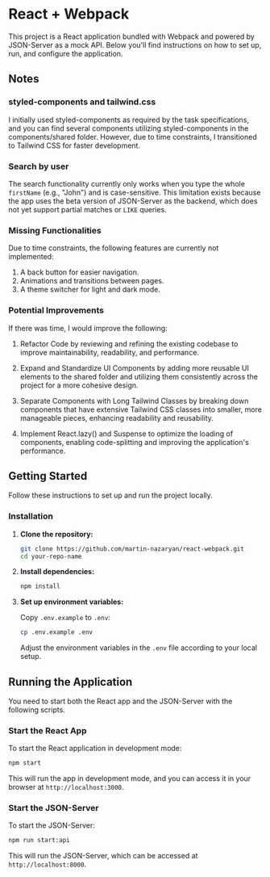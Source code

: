 
# React + Webpack

This project is a React application bundled with Webpack and powered by JSON-Server as a mock API. Below you'll find instructions on how to set up, run, and configure the application.

## Notes

### styled-components and tailwind.css
I initially used styled-components as required by the task specifications, and you can find several components utilizing styled-components in the components/shared folder. However, due to time constraints, I transitioned to Tailwind CSS for faster development.

### Search by user
The search functionality currently only works when you type the whole `firstName` (e.g., "John") and is case-sensitive. This limitation exists because the app uses the beta version of JSON-Server as the backend, which does not yet support partial matches or `LIKE` queries.

### Missing Functionalities
Due to time constraints, the following features are currently not implemented:

1. A back button for easier navigation.
2. Animations and transitions between pages.
3. A theme switcher for light and dark mode.

### Potential Improvements
If there was time, I would improve the following:

1. Refactor Code by reviewing and refining the existing codebase to improve maintainability, readability, and performance.

2. Expand and Standardize UI Components by adding more reusable UI elements to the shared folder and utilizing them consistently across the project for a more cohesive design.

3. Separate Components with Long Tailwind Classes by breaking down components that have extensive Tailwind CSS classes into smaller, more manageable pieces, enhancing readability and reusability.

4. Implement React.lazy() and Suspense to optimize the loading of components, enabling code-splitting and improving the application's performance.

## Getting Started

Follow these instructions to set up and run the project locally.

### Installation

1. **Clone the repository:**

   ```bash
   git clone https://github.com/martin-nazaryan/react-webpack.git
   cd your-repo-name
   ```

2. **Install dependencies:**

   ```bash
   npm install
   ```

3. **Set up environment variables:**

   Copy `.env.example` to `.env`:

   ```bash
   cp .env.example .env
   ```

   Adjust the environment variables in the `.env` file according to your local setup.

## Running the Application

You need to start both the React app and the JSON-Server with the following scripts.

### Start the React App

To start the React application in development mode:

```bash
npm start
```

This will run the app in development mode, and you can access it in your browser at `http://localhost:3000`.

### Start the JSON-Server

To start the JSON-Server:

```bash
npm run start:api
```

This will run the JSON-Server, which can be accessed at `http://localhost:8000`.
